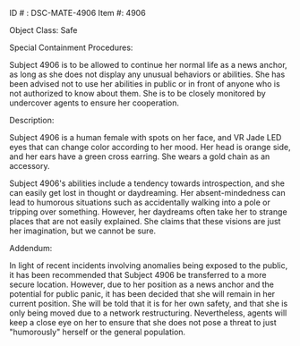 ID # : DSC-MATE-4906
Item #: 4906

Object Class: Safe

Special Containment Procedures:

Subject 4906 is to be allowed to continue her normal life as a news anchor, as long as she does not display any unusual behaviors or abilities. She has been advised not to use her abilities in public or in front of anyone who is not authorized to know about them. She is to be closely monitored by undercover agents to ensure her cooperation.

Description:

Subject 4906 is a human female with spots on her face, and VR Jade LED eyes that can change color according to her mood. Her head is orange side, and her ears have a green cross earring. She wears a gold chain as an accessory. 

Subject 4906's abilities include a tendency towards introspection, and she can easily get lost in thought or daydreaming. Her absent-mindedness can lead to humorous situations such as accidentally walking into a pole or tripping over something. However, her daydreams often take her to strange places that are not easily explained. She claims that these visions are just her imagination, but we cannot be sure.

Addendum: 

In light of recent incidents involving anomalies being exposed to the public, it has been recommended that Subject 4906 be transferred to a more secure location. However, due to her position as a news anchor and the potential for public panic, it has been decided that she will remain in her current position. She will be told that it is for her own safety, and that she is only being moved due to a network restructuring. Nevertheless, agents will keep a close eye on her to ensure that she does not pose a threat to just "humorously" herself or the general population.